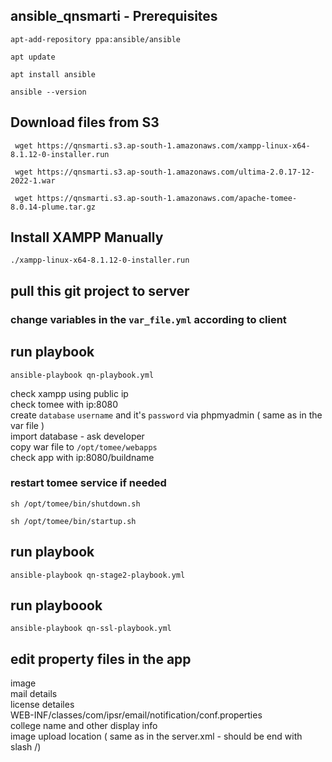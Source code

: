 ## ansible_qnsmarti - Prerequisites

```
apt-add-repository ppa:ansible/ansible
```
```
apt update
```
```
apt install ansible
```
```
ansible --version
```

## Download files from S3

```
 wget https://qnsmarti.s3.ap-south-1.amazonaws.com/xampp-linux-x64-8.1.12-0-installer.run
```
```
 wget https://qnsmarti.s3.ap-south-1.amazonaws.com/ultima-2.0.17-12-2022-1.war
```
```
 wget https://qnsmarti.s3.ap-south-1.amazonaws.com/apache-tomee-8.0.14-plume.tar.gz
```

## Install XAMPP Manually

```
./xampp-linux-x64-8.1.12-0-installer.run
```
## pull this git project to server

### change variables in the  `var_file.yml` according to client

## run playbook 
```
ansible-playbook qn-playbook.yml
````

check xampp using public ip <br />
check tomee with ip:8080 <br />
create `database`  `username` and it's `password`  via phpmyadmin ( same as in the var file ) <br />
import database - ask developer <br />
copy war file to `/opt/tomee/webapps` <br />
check app with ip:8080/buildname

### restart tomee service if needed
```
sh /opt/tomee/bin/shutdown.sh
```
```
sh /opt/tomee/bin/startup.sh
```

## run playbook 
```
ansible-playbook qn-stage2-playbook.yml
```

## run playboook
```
ansible-playbook qn-ssl-playbook.yml
````

## edit property files in the app 

image <br />
mail details <br />
license detailes <br />
WEB-INF/classes/com/ipsr/email/notification/conf.properties <br />
college name and other display info <br />
image upload location  ( same as in the server.xml  - should be end with slash /) <br /> 
